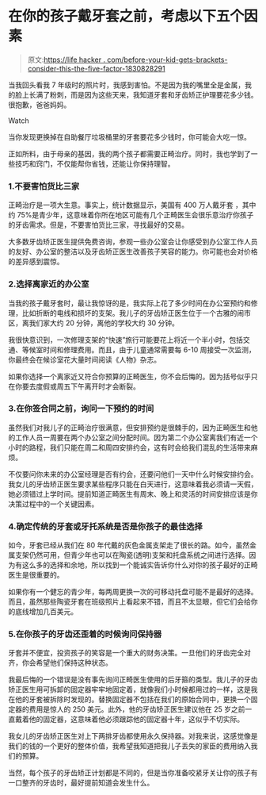 # 在你的孩子戴牙套之前，考虑以下五个因素

> 原文:[https://life hacker . com/before-your-kid-gets-brackets-consider-this-the-five-factor-1830828291](https://lifehacker.com/before-your-kid-gets-braces-consider-these-five-factor-1830828291)

当我回头看我 7 年级时的照片时，我感到害怕。不是因为我的嘴里全是金属，我的脸上长满了粉刺，而是因为这些天来，我知道牙套和牙齿矫正护理要花多少钱。很抱歉，爸爸妈妈。

Watch

当你发现更换掉在自助餐厅垃圾桶里的牙套要花多少钱时，你可能会大吃一惊。

正如所料，由于母亲的基因，我的两个孩子都需要正畸治疗。同时，我也学到了一些技巧和窍门，不仅能帮你省钱，还能让你保持理智。

### 1.不要害怕货比三家

正畸治疗是一项大生意。事实上，统计数据显示，美国有 400 万人戴牙套 ，其中约 75%是青少年，这意味着你所在地区可能有几个正畸医生会很乐意治疗你孩子的牙齿需求。但是，不要害怕货比三家，寻找最好的交易。

大多数牙齿矫正医生提供免费咨询，参观一些办公室会让你感受到办公室工作人员的友好、办公室的整洁以及牙齿矫正医生改善孩子笑容的能力。你可能也会对价格的差异感到震惊。

### 2.选择离家近的办公室

当我的孩子戴牙套时，最让我惊讶的是，我实际上花了多少时间在办公室预约和修理，比如折断的电线和损坏的支架。我儿子的牙齿矫正医生位于一个古雅的闹市区，离我们家大约 20 分钟，离他的学校大约 30 分钟。

我很快意识到，一次修理支架的“快速”旅行可能要花上将近一个半小时，包括交通、等候室时间和修理费用。而且，由于儿童通常需要每 6-10 周接受一次监测，你最终会在候诊室花大量时间阅读《人物》杂志。

如果你选择一个离家近又符合你预算的正畸医生，你不会后悔的。因为括号似乎只在你要去度假或周五下午离开时才会断裂。

### 3.在你签合同之前，询问一下预约的时间

虽然我们对我儿子的正畸治疗很满意，但安排预约是很棘手的，因为正畸医生和他的工作人员一周要在两个办公室之间分配时间。因为第二个办公室离我们有近一个小时的路程，我们只能在周二和周四安排约会，这有时会给我们混乱的生活带来麻烦。

不仅要问你未来的办公室经理是否有约会，还要问他们一天中什么时候安排约会。我女儿的牙齿矫正医生要求某些程序只能在白天进行，这意味着我必须请一天假，她必须错过上学时间。提前知道正畸医生有周末、晚上和灵活的时间安排应该是你决策过程中的一个关键因素。

### 4.确定传统的牙套或牙托系统是否是你孩子的最佳选择

如今，牙套已经从我们在 80 年代戴的灰色金属支架走了很长的路。如今，虽然金属支架仍然可用，但青少年也可以在陶瓷(透明)支架和托盘系统之间进行选择。因为有这么多的选择和余地，所以找到一个能诚实告诉你什么对你的孩子最好的正畸医生是很重要的。

如果你有一个健忘的青少年，每两周更换一次的可移动托盘可能不是最好的选择。而且，虽然那些陶瓷牙套在班级照片上看起来不错，而且不太显眼，但它们会给你的底线增加几百美元。

### 5.在你孩子的牙齿还歪着的时候询问保持器

牙套并不便宜，投资孩子的笑容是一个重大的财务决策。一旦他们的牙齿完全对齐，你会希望他们保持这种状态。

我最后悔的一个错误是没有事先询问正畸医生使用的后牙箍的类型。我儿子的牙齿矫正医生用可拆卸的固定器牢牢地固定着，就像我们小时候都用过的一样，这是我在他的牙套被拆除时发现的。替换固定器不包括在我们的原始合同中，更换一个固定器的费用是惊人的 250 美元。此外，他的牙齿矫正医生建议他在 25 岁之前一直戴着他的固定器，这意味着他必须跟踪他的固定器十年，这似乎不切实际。

我女儿的牙齿矫正医生对上下两排牙齿都使用永久保持器。对我来说，这感觉像是我们的钱的一个更好的整体价值，我希望我知道把我儿子丢失的家臣的费用纳入我们的预算。

当然，每个孩子的牙齿矫正计划都是不同的，但是当你准备咬紧牙关让你的孩子有一口整齐的牙齿时，最好提前知道会发生什么。